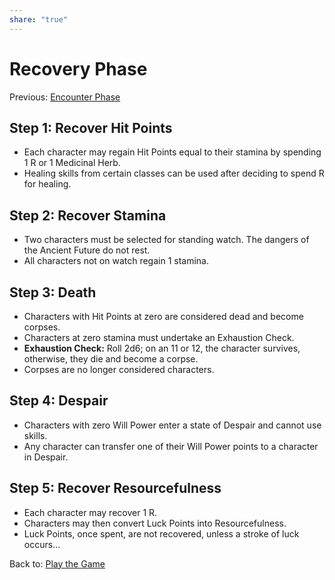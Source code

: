 ```yaml
---  
share: "true"  
---  
```

  
# Recovery Phase  
Previous: [Encounter Phase](./Encounter%20Phase.html)  
  
## Step 1: Recover Hit Points  
  
- Each character may regain Hit Points equal to their stamina by spending 1 R or 1 Medicinal Herb.  
- Healing skills from certain classes can be used after deciding to spend R for healing.  
  
## Step 2: Recover Stamina  
  
- Two characters must be selected for standing watch. The dangers of the Ancient Future do not rest.  
- All characters not on watch regain 1 stamina.  
  
## Step 3: Death  
  
- Characters with Hit Points at zero are considered dead and become corpses.  
- Characters at zero stamina must undertake an Exhaustion Check.  
- **Exhaustion Check:** Roll 2d6; on an 11 or 12, the character survives, otherwise, they die and become a corpse.  
- Corpses are no longer considered characters.  
  
## Step 4: Despair  
  
- Characters with zero Will Power enter a state of Despair and cannot use skills.  
- Any character can transfer one of their Will Power points to a character in Despair.  
  
## Step 5: Recover Resourcefulness  
  
- Each character may recover 1 R.  
- Characters may then convert Luck Points into Resourcefulness.  
- Luck Points, once spent, are not recovered, unless a stroke of luck occurs...  
  
Back to: [Play the Game](./Play%20the%20Game.html)
